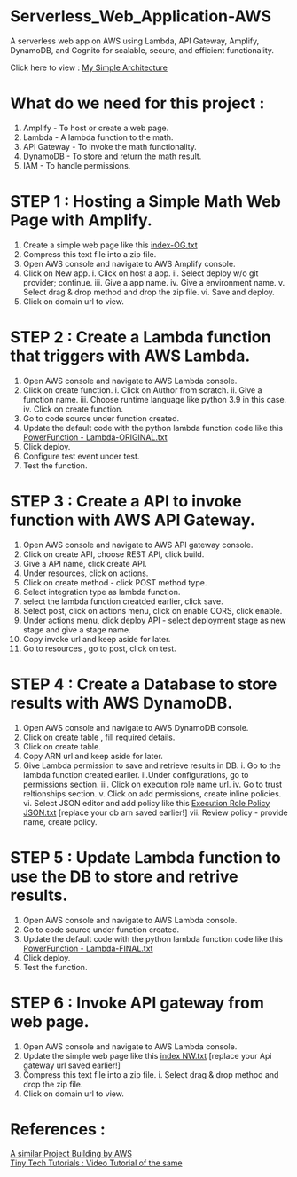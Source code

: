 # Serverless_Web_Application-AWS
A serverless web app on AWS using Lambda, API Gateway, Amplify, DynamoDB, and Cognito for scalable, secure, and efficient functionality.

Click here to view :
[My Simple Architecture](https://viewer.diagrams.net/?tags=%7B%7D&target=blank&highlight=0000ff&layers=1&nav=1&title=ARP%20-%20AWSWebApp.drawio#R7Vpbd9o4EP41PMKxfMH4EQxJOIdu2dBudp84whZGW2O5sgjQX7%2BSLYMtC8gWSLsXkhyskTySZr75ZiynZfnr3SOF6eoDCVHcMo1w17KGLdMEtmXzLyHZS0kXeIUkojiUsqNghr8hKTSkdINDlNUGMkJihtO6MCBJggJWk0FKybY%2BbEni%2BqwpjFBDMAtg3JS%2B4JCtpBR0vWPHE8LRSk7dM92iYw3LwXIn2QqGZFsRWaOW5VNCWHG13vkoFtYr7VLc93Ci97AwihL2lhs%2Bj75NP%2Ff7H8f0oY2zXuT47tc2cJ1CzyuMN3LL%2FZcZF%2Fgx2YRy5WxfmiMlOGG5SZ0B%2F%2BUz%2BkbL4T2%2BaHVMRxGobbcuAM2W0FEXqG23LgCqeqDMD9QFVgSNVk29ocxvVBbIf60B2bAYJ8g%2FgM%2FgwojCEHOn%2BCQmlMsSknDrDVZsHfMW4JfbFWZolsJAWHXLI4fLliRhEv7ALNvS8EIrh08qrte7SIRaB24zuxNRsknzKcc8ALS9c345D4Qz5zBmQhGj5AsqF9cyLf7zICAzWOI4Vhb9iijDPBr6MY6EfkbEdFC2YrTMNfKd4CSa5K2hZcjV66YIYbZCodxSDBcoHsDgi1hoElbGL%2FMPH8J3xSC3MJWWy%2FGH6OgVFTA08jFxDNMMLw62oijY0Ay%2FomeUFSYV0mbAyBgSm0S7ikgG0CMia8Tong%2BRvaYrg1nSWdt1pGB7JAfXkrJVhResnteRoQYlJUUH9ceo5RcycPVBvJ18HY%2BNWZc8%2Fmok0Aejh%2BlTG%2FQaMdwyu7mzF7Xw7X7dCLbJvdMuLNPnA4CT7nL7lP38KhLfBRP0p%2BOW4BapkV6l8hEytIX7Uhvf76LsapCNNrpqCCrhORFImpIMM5yHwYIwRtYX8RsgAaZ6bGrizOrAFM8jufJ6nHCwDr2%2Ba4PTgV%2BNbKcZG0b%2BOey%2FAcY6ZM%2Bx%2BGnYOmYNtmXyqoK2W8KzitoeuBNkrXOILeFQCIS5boHidRrjZRV4heL6ZGfxmH1BLFhJ6GkzoTYb6jKiNis2M2NtWJ6rNDOoQp3MbQpBc1iZ3ppCnUyXy9W7geZuoNx9OpOeihQ1AIeWbfu61HbII%2FdmjUvZG2Zpsa0l3ol16NM5RRnZ0AAVyZynsUyX1qFE8skEKnnnfnziGZfopCSOdyET8P5sMu5%2FuIZJfp7MhuG6GVCu4%2Fl5uXYmoz3ANY4FAJ5Q%2FIrEUu4KOdusY46DrkxYFdh1NZWXa9yv8LI1wFNcjZKwL55DhVNimGU4qHslj9yD24vbUdh4KP1e81WM42iMU8ooiiHjBXP9%2BVljLznDVGS%2Fo3eAC2reAUaj2i2YTd5XfUxVVB2WVFFlAdPreYbtWD3L7tb1MkgjxBp6uc1FlXkYJtO16vGDpa4AQfMJ%2Br8JAstSQAAakfdWENjAuKTqx%2Fu9%2B7%2FfC2d5N%2FO74%2F4D%2FO69e7VRffYu5BO4XoTw31GCxMVeGlXIg9NzLPt0FXLHYgOATnkwuleriIsPze79TnrKIkiDvauh1gDxKewN9wlck%2BEJmJ1A5E%2BLvjDfzTxcNAFojlxr0PsRAFR5UIu%2Bnq7YvSP2dE9ZV%2BU7biO6%2F100Ok7Z%2FKPaN9zVWvtqa4oo5hvLT4ZvkDxNo0gs54jf%2BqFZVq2Lve8use1ug97MZsF%2BItHeKo2a75hFX5A4Bx%2BIt4GIXnUCqDBIgLOAdAKyTjccidkcJuE85cBMV4jCOOts0WK%2BkNPWAkF9jwFU%2BlOoyLC6Pc89e8RV9JQvKc0bUqiWrN9EfuffpgAF0m2npLRKSHnvy3LuG0iOc0x5tkcoW5GIJDAeHaUKzR3HTIgwcO7sPxFje3liCDeM1OFxZMYaLx5p8sbMKEUFgVwO2otUeYIpr33AdO2O61U%2BjgIf087Pn9%2BTxZonQEXZNBs9%2FzZ6noxmovEy4k4w%2BtPpZOz3P40%2F%2FiJaz%2F7T%2BNPI%2F%2FT5ecSbbSHC2WoL6Z7X9cYz%2F5s2oFcHlu41crXcqVFF9WWUVKgeXFu3CWurp%2FilB5ph7RiauLaNvx3VvHn8F4rCq8f%2FRLFGfwE%3D)

# What do we need for this project :
1. Amplify - To host or create a web page.
2. Lambda - A lambda function to the math.
3. API Gateway - To invoke the math functionality.
4. DynamoDB - To store and return the math result.
5. IAM - To handle permissions.

# STEP 1 : Hosting a Simple Math Web Page with Amplify.
1. Create a simple web page like this [index-OG.txt](https://github.com/aishup7/Serverless_Web_Application-AWS/files/12777551/index-OG.txt)
2. Compress this text file into a zip file.
2. Open AWS console and navigate to AWS Amplify console.
3. Click on New app.
	i. Click on host a app.
	ii. Select deploy w/o git provider; continue.
	iii. Give a app name.
	iv. Give a environment name.
	v. Select drag & drop method and drop the zip file.
	vi. Save and deploy.
4. Click on domain url to view.

# STEP 2 : Create a Lambda function that triggers with AWS Lambda.
1. Open AWS console and navigate to AWS Lambda console.
2. Click on create function.
i. Click on Author from scratch.
ii. Give a function name.
iii. Choose runtime language like python 3.9 in this case.
iv. Click on create function.
3. Go to code source under function created.
4. Update the default code with the python lambda function code like this [PowerFunction - Lambda-ORIGINAL.txt](https://github.com/aishup7/Serverless_Web_Application-AWS/files/12777535/PowerOfMathFunction.-.Lambda-ORIGINAL.txt)
5. Click deploy.
6. Configure test event under test.
7. Test the function.

# STEP 3 : Create a API to invoke function with AWS API Gateway.
1. Open AWS console and navigate to AWS API gateway console.
2. Click on create API, choose REST API, click build.
3. Give a API name, click create API.
4. Under resources, click on actions.
5. Click on create method - click POST method type.
6. Select integration type as lambda function.
7. select the lambda function creatded earlier, click save.
8. Select post, click on actions menu, click on enable CORS, click enable.
9. Under actions menu, click deploy API - select deployment stage as new stage and give a stage name.
10. Copy invoke url and keep aside for later. 
11. Go to resources , go to post, click on test.

# STEP 4 : Create a Database to store results with AWS DynamoDB.
1. Open AWS console and navigate to AWS DynamoDB console.
2. Click on create table , fill required  details.
3. Click on create table.
4. Copy ARN url and keep aside for later.
5. Give Lambda permission to save and retrieve results in DB.
i. Go to the lambda function created earlier.
ii.Under configurations, go to permissions section.
iii. Click on execution role name url.
iv. Go to trust reltionships section.
v. Click on add permissions, create inline policies.
vi. Select JSON editor and add policy like this [Execution Role Policy JSON.txt](https://github.com/aishup7/Serverless_Web_Application-AWS/files/12777532/Execution.Role.Policy.JSON.txt) [replace your db arn saved earlier!]
vii. Review policy - provide name, create policy.

# STEP 5 : Update Lambda function to use the DB to store and retrive results.
1. Open AWS console and navigate to AWS Lambda console.
2. Go to code source under function created.
3. Update the default code with the python lambda function code like this [PowerFunction - Lambda-FINAL.txt](https://github.com/aishup7/Serverless_Web_Application-AWS/files/12777534/PowerOfMathFunction.-.Lambda-FINAL.txt)
4. Click deploy.
5. Test the function.

# STEP 6 : Invoke API gateway from web page.
1. Open AWS console and navigate to AWS Lambda console.
1. Update the simple web page like this [index NW.txt](https://github.com/aishup7/Serverless_Web_Application-AWS/files/12777547/index.NW.txt) [replace your Api gateway url saved earlier!]
2. Compress this text file into a zip file.
i. Select drag & drop method and drop the zip file.
4. Click on domain url to view. 

# References :
[A similar Project Building by AWS](https://aws.amazon.com/getting-started/hands-on/build-serverless-web-app-lambda-apigateway-s3-dynamodb-cognito/)
<br>[Tiny Tech Tutorials : Video Tutorial of the same](https://www.youtube.com/watch?v=7m_q1ldzw0U)









